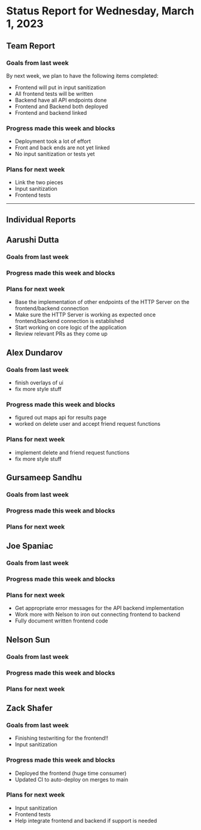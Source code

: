 # Status Report for Wednesday, March 1, 2023

## Team Report

### Goals from last week
By next week, we plan to have the following items completed:
- Frontend will put in input sanitization
- All frontend tests will be written
- Backend have all API endpoints done
- Frontend and Backend both deployed
- Frontend and backend linked

### Progress made this week and blocks
- Deployment took a lot of effort
- Front and back ends are not yet linked
- No input sanitization or tests yet

### Plans for next week
- Link the two pieces
- Input sanitization
- Frontend tests


---
## Individual Reports

## Aarushi Dutta

### Goals from last week


### Progress made this week and blocks


### Plans for next week
- Base the implementation of other endpoints of the HTTP Server on the frontend/backend connection
- Make sure the HTTP Server is working as expected once frontend/backend connection is established
- Start working on core logic of the application
- Review relevant PRs as they come up

## Alex Dundarov

### Goals from last week
- finish overlays of ui
- fix more style stuff

### Progress made this week and blocks
- figured out maps api for results page
- worked on delete user and accept friend request functions

### Plans for next week
- implement delete and friend request functions
- fix more style stuff

## Gursameep Sandhu

### Goals from last week

### Progress made this week and blocks

### Plans for next week

## Joe Spaniac

### Goals from last week


### Progress made this week and blocks


### Plans for next week
- Get appropriate error messages for the API backend implementation
- Work more with Nelson to iron out connecting frontend to backend
- Fully document written frontend code

## Nelson Sun

### Goals from last week


### Progress made this week and blocks


### Plans for next week


## Zack Shafer

### Goals from last week
- Finishing testwriting for the frontend!!
- Input sanitization

### Progress made this week and blocks
- Deployed the frontend (huge time consumer)
- Updated CI to auto-deploy on merges to main

### Plans for next week
- Input sanitization
- Frontend tests
- Help integrate frontend and backend if support is needed
